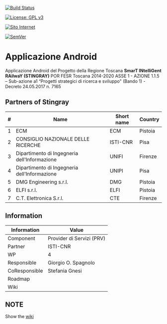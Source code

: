 [![Build Status](https://travis-ci.org/stingray-PORFESR2017/Android-ApplicazioneFerrovia.svg?branch=master)](https://travis-ci.org/stingray-PORFESR2017/Android-ApplicazioneFerrovia)

[![License: GPL v3](https://img.shields.io/badge/License-GPL%20v3-blue.svg)](https://www.gnu.org/licenses/gpl-3.0)

[![Sito Internet](https://img.shields.io/badge/ISTI-STINGRAY-blue.svg)](https://stingray.isti.cnr.it)

[![SemVer](https://img.shields.io/badge/SemVer-0.0.1-ff69b4.svg)](https://semver.org/lang/it/)



# Applicazione Android
Applicazione Android del Progetto della Regione Toscana **SmarT INtelliGent RAilwaY (STINGRAY)** POR FESR Toscana 2014-2020
ASSE 1 - AZIONE 1.1.5 – Sub-azione a1 “Progetti strategici di ricerca e sviluppo" (Bando 1) - Decreto 24.05.2017 n. 7165




## Partners of Stingray

|  #  | Name                                         | Short name    | Country     | 
| --- | -------------------------------------------- | ------------- | ----------- | 
|  1  | ECM                                          | ECM           | Pistoia     | 
|  2  | CONSIGLIO NAZIONALE DELLE RICERCHE           | ISTI-CNR      | Pisa        | 
|  3  | Dipartimento di Ingegneria dell'Informazione | UNIFI         | Firenze     | 
|  4  | Dipartimento di Ingegneria dell'Informazione | UNIPI         | Pisa        | 
|  5  | DMG Engineering s.r.l.                       | DMG           | Pistoia     | 
|  6  | ELFI s.r.l.                                  | ELFI          | Pistoia     | 
|  7  | C.T. Elettronica S.r.l.                      | CTE           | Firenze     | 

## Information

Information   | Value
------------- | --------
Component     | Provider di Servizi (PRV)
Partner       | ISTI-CNR
WP            | 4
Responsible   | Giorgio O. Spagnolo <spagnolo at isti.cnr.it>
CoResponsible | Stefania Gnesi  <gnesi at isti.cnr.it>
Roadmap       | 
Wiki          | 


## NOTE
Show the [wiki](https://github.com/stingray-PORFESR2017/Android-ApplicazioneFerrovia/wiki "wiki") 
